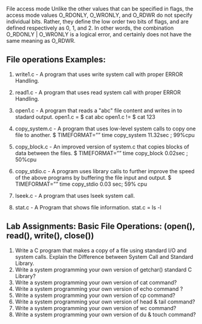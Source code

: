    File access mode
       Unlike the other values that can be specified in flags, the access
       mode values O_RDONLY, O_WRONLY, and O_RDWR do not specify individual
       bits.  Rather, they define the low order two bits of flags, and are
       defined respectively as 0, 1, and 2.  In other words, the combination
       O_RDONLY | O_WRONLY is a logical error, and certainly does not have
       the same meaning as O_RDWR.

## File operations Examples:

1. write1.c - A program that uses write system call with proper ERROR Handling.

2. read1.c - A program that uses read system call with proper ERROR Handling.

3. open1.c - A program that reads a "abc" file content and writes in to stadard output.
	open1.c = $ cat abc
	open1.c != $ cat 123

4. copy_system.c  - A program that uses low-level system calls to copy one file to another.
	$ TIMEFORMAT=”” time copy_system
	11.32sec ; 99%cpu

5. copy_block.c  -  An improved version of system.c that copies blocks of data between the files.
	$ TIMEFORMAT=”” time copy_block
	0.02sec ; 50%cpu

6. copy_stdio.c  -  A program uses library calls to further improve the speed of the above programs by buffering
the file input and output.
	$ TIMEFORMAT=”” time copy_stdio
	0.03 sec; 59% cpu

7. lseek.c - A program that uses lseek system call.

8. stat.c - A Program that shows file information. 
	stat.c = ls -l


## Lab Assignments: Basic File Operations: (open(), read(), write(), close())
1.	Write a C program that makes a copy of a file using standard I/O and system calls.  Explain the Difference between System Call and Standard Library.
2.	Write a system programming your own version of getchar() standard C Library?
3.	Write a system programming your own version of cat command?
4.	Write a system programming your own version of echo command \?
5.	Write a system programming your own version of cp command?
6.	Write a system programming your own version of head & tail command?
7.	Write a system programming your own version of wc command?
8.	Write a system programming your own version of du & touch command?
